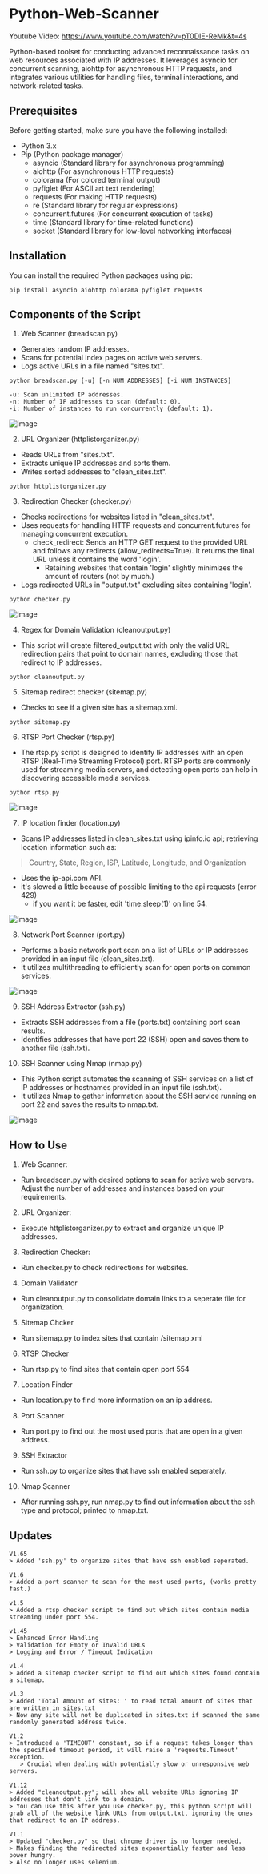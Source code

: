 

# Python-Web-Scanner

Youtube Video: https://www.youtube.com/watch?v=pT0DIE-ReMk&t=4s

Python-based toolset for conducting advanced reconnaissance tasks on web resources associated with IP addresses. It leverages asyncio for concurrent scanning, aiohttp for asynchronous HTTP requests, and integrates various utilities for handling files, terminal interactions, and network-related tasks.

## Prerequisites
Before getting started, make sure you have the following installed:

- Python 3.x
- Pip (Python package manager)
  - asyncio (Standard library for asynchronous programming)
  - aiohttp (For asynchronous HTTP requests)
  - colorama (For colored terminal output)
  - pyfiglet (For ASCII art text rendering)
  - requests (For making HTTP requests)
  - re (Standard library for regular expressions)
  - concurrent.futures (For concurrent execution of tasks)
  - time (Standard library for time-related functions)
  - socket (Standard library for low-level networking interfaces)

## Installation

You can install the required Python packages using pip:
```
pip install asyncio aiohttp colorama pyfiglet requests
```

## Components of the Script

1. Web Scanner (breadscan.py)

- Generates random IP addresses.
- Scans for potential index pages on active web servers.
- Logs active URLs in a file named "sites.txt".
```
python breadscan.py [-u] [-n NUM_ADDRESSES] [-i NUM_INSTANCES]

-u: Scan unlimited IP addresses.
-n: Number of IP addresses to scan (default: 0).
-i: Number of instances to run concurrently (default: 1).
```

![image](https://github.com/Cr0mb/Python-Web-Scanner/assets/137664526/30698e54-aee9-4194-915f-84210bda2d89)


2. URL Organizer (httplistorganizer.py)
- Reads URLs from "sites.txt".
- Extracts unique IP addresses and sorts them.  
- Writes sorted addresses to "clean_sites.txt".
```
python httplistorganizer.py
```

3. Redirection Checker (checker.py)
- Checks redirections for websites listed in "clean_sites.txt".
- Uses requests for handling HTTP requests and concurrent.futures for managing concurrent execution.
  - check_redirect: Sends an HTTP GET request to the provided URL and follows any redirects (allow_redirects=True). It returns the final URL unless it contains the word 'login'.
    - Retaining websites that contain 'login' slightly minimizes the amount of routers (not by much.)
- Logs redirected URLs in "output.txt" excluding sites containing 'login'.
```
python checker.py
```

![image](https://github.com/Cr0mb/Python-Web-Scanner/assets/137664526/0b0bd03c-321c-4b3f-b714-d5a9563b8527)

4. Regex for Domain Validation (cleanoutput.py)
- This script will create filtered_output.txt with only the valid URL redirection pairs that point to domain names, excluding those that redirect to IP addresses.
```
python cleanoutput.py
```

5. Sitemap redirect checker (sitemap.py)
- Checks to see if a given site has a sitemap.xml.
```
python sitemap.py
```

6. RTSP Port Checker (rtsp.py)
- The rtsp.py script is designed to identify IP addresses with an open RTSP (Real-Time Streaming Protocol) port. RTSP ports are commonly used for streaming media servers, and detecting open ports can help in discovering accessible media services.
```
python rtsp.py
```

![image](https://github.com/Cr0mb/Python-Web-Scanner/assets/137664526/d6d052a9-896e-43f4-a2df-e5297fd5c6c8)


7. IP location finder (location.py)
- Scans IP addresses listed in clean_sites.txt using ipinfo.io api; retrieving location information such as:
>  Country, State, Region, ISP, Latitude, Longitude, and Organization
- Uses the ip-api.com API.
- it's slowed a little because of possible limiting to the api requests (error 429)
  - if you want it be faster, edit 'time.sleep(1)' on line 54.

![image](https://github.com/Cr0mb/Python-Web-Scanner/assets/137664526/f3502e19-2ab1-480c-a06f-65e7e110955e)


8. Network Port Scanner (port.py)
- Performs a basic network port scan on a list of URLs or IP addresses provided in an input file (clean_sites.txt).
- It utilizes multithreading to efficiently scan for open ports on common services.

![image](https://github.com/Cr0mb/Python-Web-Scanner/assets/137664526/19077671-5b88-446d-aa02-ad0e2102c862)

9. SSH Address Extractor (ssh.py)
- Extracts SSH addresses from a file (ports.txt) containing port scan results.
- Identifies addresses that have port 22 (SSH) open and saves them to another file (ssh.txt).

10. SSH Scanner using Nmap (nmap.py)
- This Python script automates the scanning of SSH services on a list of IP addresses or hostnames provided in an input file (ssh.txt).
- It utilizes Nmap to gather information about the SSH service running on port 22 and saves the results to nmap.txt.

![image](https://github.com/Cr0mb/Python-Web-Scanner/assets/137664526/d3db342d-7c18-43ca-bd6b-4a915cd0afcd)


## How to Use

1. Web Scanner:

- Run breadscan.py with desired options to scan for active web servers.
Adjust the number of addresses and instances based on your requirements.

2. URL Organizer:

- Execute httplistorganizer.py to extract and organize unique IP addresses.

3. Redirection Checker:

- Run checker.py to check redirections for websites.

4. Domain Validator

- Run cleanoutput.py to consolidate domain links to a seperate file for organization.

5. Sitemap Chcker

- Run sitemap.py to index sites that contain /sitemap.xml

6. RTSP Checker

- Run rtsp.py to find sites that contain open port 554

7. Location Finder

- Run location.py to find more information on an ip address.

8. Port Scanner

- Run port.py to find out the most used ports that are open in a given address.

9. SSH Extractor

- Run ssh.py to organize sites that have ssh enabled seperately.

10. Nmap Scanner

- After running ssh.py, run nmap.py to find out information about the ssh type and protocol; printed to nmap.txt.

## Updates
```
V1.65
> Added 'ssh.py' to organize sites that have ssh enabled seperated.
```
```
V1.6
> Added a port scanner to scan for the most used ports, (works pretty fast.)
```
```
v1.5
> Added a rtsp checker script to find out which sites contain media streaming under port 554.
```
```
v1.45
> Enhanced Error Handling
> Validation for Empty or Invalid URLs
> Logging and Error / Timeout Indication
```
```
v1.4
> added a sitemap checker script to find out which sites found contain a sitemap.
```
```
v1.3
> Added 'Total Amount of sites: ' to read total amount of sites that are written in sites.txt
> Now any site will not be duplicated in sites.txt if scanned the same randomly generated address twice.
```
```
V1.2
> Introduced a 'TIMEOUT' constant, so if a request takes longer than the specified timeout period, it will raise a 'requests.Timeout' exception.
   > Crucial when dealing with potentially slow or unresponsive web servers.
```
```
V1.12
> Added "cleanoutput.py"; will show all website URLs ignoring IP addresses that don't link to a domain.
> You can use this after you use checker.py, this python script will grab all of the website link URLs from output.txt, ignoring the ones that redirect to an IP address.
```

```
V1.1
> Updated "checker.py" so that chrome driver is no longer needed.
> Makes finding the redirected sites exponentially faster and less power hungry.
> Also no longer uses selenium.
```

